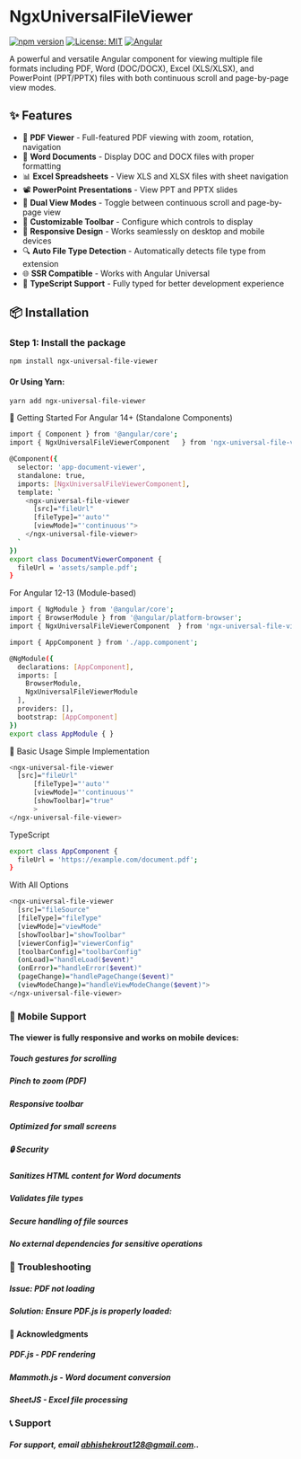 
# NgxUniversalFileViewer

[![npm version](https://badge.fury.io/js/ngx-universal-file-viewer.svg)](https://www.npmjs.com/package/ngx-universal-file-viewer)
[![License: MIT](https://img.shields.io/badge/License-MIT-yellow.svg)](https://opensource.org/licenses/MIT)
[![Angular](https://img.shields.io/badge/Angular-12%2B-red)](https://angular.io/)

A powerful and versatile Angular component for viewing multiple file formats including PDF, Word (DOC/DOCX), Excel (XLS/XLSX), and PowerPoint (PPT/PPTX) files with both continuous scroll and page-by-page view modes.

## ✨ Features

- 📄 **PDF Viewer** - Full-featured PDF viewing with zoom, rotation, navigation
- 📝 **Word Documents** - Display DOC and DOCX files with proper formatting
- 📊 **Excel Spreadsheets** - View XLS and XLSX files with sheet navigation
- 📽️ **PowerPoint Presentations** - View PPT and PPTX slides
- 🔄 **Dual View Modes** - Toggle between continuous scroll and page-by-page view
- 🎨 **Customizable Toolbar** - Configure which controls to display
- 📱 **Responsive Design** - Works seamlessly on desktop and mobile devices
- 🔍 **Auto File Type Detection** - Automatically detects file type from extension
- 🌐 **SSR Compatible** - Works with Angular Universal
- 💪 **TypeScript Support** - Fully typed for better development experience



## 📦 Installation

### Step 1: Install the package

```bash
npm install ngx-universal-file-viewer
```

#### Or Using Yarn:
```bash
yarn add ngx-universal-file-viewer
```

🚀 Getting Started
For Angular 14+ (Standalone Components)

```bash
import { Component } from '@angular/core';
import { NgxUniversalFileViewerComponent   } from 'ngx-universal-file-viewer';

@Component({
  selector: 'app-document-viewer',
  standalone: true,
  imports: [NgxUniversalFileViewerComponent],
  template: `
    <ngx-universal-file-viewer
      [src]="fileUrl"
      [fileType]="'auto'"
      [viewMode]="'continuous'">
    </ngx-universal-file-viewer>
  `
})
export class DocumentViewerComponent {
  fileUrl = 'assets/sample.pdf';
}
```
For Angular 12-13 (Module-based)
```bash 
import { NgModule } from '@angular/core';
import { BrowserModule } from '@angular/platform-browser';
import { NgxUniversalFileViewerComponent  } from 'ngx-universal-file-viewer';

import { AppComponent } from './app.component';

@NgModule({
  declarations: [AppComponent],
  imports: [
    BrowserModule,
    NgxUniversalFileViewerModule
  ],
  providers: [],
  bootstrap: [AppComponent]
})
export class AppModule { }
```
📖 Basic Usage
Simple Implementation
```bash
<ngx-universal-file-viewer
  [src]="fileUrl"
      [fileType]="'auto'"
      [viewMode]="'continuous'"
      [showToolbar]="true"
      >
</ngx-universal-file-viewer>
```
TypeScript
```bash
export class AppComponent {
  fileUrl = 'https://example.com/document.pdf';
}
```
With All Options
```bash
<ngx-universal-file-viewer
  [src]="fileSource"
  [fileType]="fileType"
  [viewMode]="viewMode"
  [showToolbar]="showToolbar"
  [viewerConfig]="viewerConfig"
  [toolbarConfig]="toolbarConfig"
  (onLoad)="handleLoad($event)"
  (onError)="handleError($event)"
  (pageChange)="handlePageChange($event)"
  (viewModeChange)="handleViewModeChange($event)">
</ngx-universal-file-viewer>
```

### 📱 Mobile Support
#### The viewer is fully responsive and works on mobile devices:

##### Touch gestures for scrolling
##### Pinch to zoom (PDF)
##### Responsive toolbar
##### Optimized for small screens
##### 🔒 Security
##### Sanitizes HTML content for Word documents
##### Validates file types
##### Secure handling of file sources
##### No external dependencies for sensitive operations


### 🐛 Troubleshooting
##### Issue: PDF not loading
##### Solution: Ensure PDF.js is properly loaded:




#### 🙏 Acknowledgments
##### PDF.js - PDF rendering
##### Mammoth.js - Word document conversion
##### SheetJS - Excel file processing



### 📞 Support
##### For support, email abhishekrout128@gmail.com..

